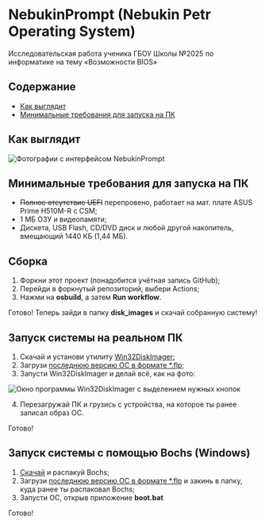 # NebukinPrompt (Nebukin Petr Operating System)
Исследовательская работа ученика ГБОУ Школы №2025 по информатике на тему «Возможности BIOS»

## Содержание
- [Как выглядит](#как-выглядит)
- [Минимальные требования для запуска на ПК](#минимальные-требования-для-запуска-на-пк)


## Как выглядит

![Фотографии с интерфейсом NebukinPrompt](https://telegra.ph/file/056e07e92c276b5c43630.jpg)

## Минимальные требования для запуска на ПК
- ~~Полное отсутствие UEFI~~ перепровено, работает на мат. плате ASUS Prime H510M-R с CSM;
- 1 МБ ОЗУ и видеопамяти;
- Дискета, USB Flash, CD/DVD диск и любой другой накопитель, вмещающий 1440 КБ (1,44 МБ).

## Сборка
1. Форкни этот проект (понадобится учётная запись GitHub);
2. Перейди в форкнутый репозиторий, выбери Actions;
3. Нажми на __osbuild__, а затем __Run workflow__.
  

Готово! Теперь зайди в папку __disk_images__ и скачай собранную систему!

## Запуск системы на реальном ПК
1. Скачай и установи утилиту [Win32DiskImager](https://sourceforge.net/projects/win32diskimager/files/latest/download);
2. Загрузи [последнюю версию ОС в формате *.flp](https://github.com/PetrNebukin/NebukinPrompt/raw/main/disk_images/nebukinprompt.flp);
3. Запусти Win32DiskImager и делай всё, как на фото:
  
  
![Окно программы Win32DiskImager с выделением нужных кнопок](https://telegra.ph/file/e88db4a9b55cd0fa55f3d.png)

4. Перезагружай ПК и грузись с устройства, на которое ты ранее записал образ ОС.
  
  
Готово!

## Запуск системы c помощью Bochs (Windows)
1. [Скачай](https://github.com/PetrNebukin/NebukinPrompt/raw/main/emulator/bochs.zip) и распакуй Bochs;
2. Загрузи [последнюю версию ОС в формате *.flp](https://github.com/PetrNebukin/NebukinPrompt/raw/main/disk_images/nebukinprompt.flp) и закинь в папку, куда ранее ты распаковал Bochs;
3. Запусти ОС, открыв приложение __boot.bat__

  

Готово!
